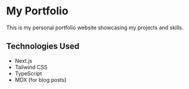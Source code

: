 # My Portfolio

This is my personal portfolio website showcasing my projects and skills.

## Technologies Used

- Next.js
- Tailwind CSS
- TypeScript
- MDX (for blog posts)
